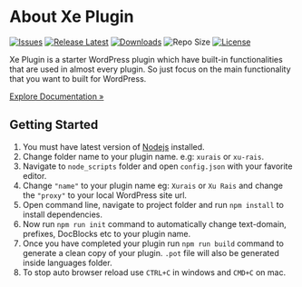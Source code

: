 
# About Xe Plugin

[![Issues](https://img.shields.io/github/issues/XeCreators/xe-plugin)](https://github.com/XeCreators/xe-plugin/issues)
[![Release Latest](https://img.shields.io/github/v/release/XeCreators/xe-plugin?color=yellowgreen)](https://github.com/XeCreators/xe-plugin/releases/latest)
[![Downloads](https://img.shields.io/github/downloads/XeCreators/xe-plugin/total)](https://github.com/XeCreators/xe-plugin/releases/latest)
![Repo Size](https://img.shields.io/github/repo-size/XeCreators/xe-plugin.svg)
[![License](https://img.shields.io/github/license/XeCreators/xe-plugin)](https://github.com/XeCreators/xe-plugin/blob/master/LICENSE.md)

Xe Plugin is a starter WordPress plugin which have built-in functionalities that are used in almost every plugin. So just focus on the main functionality that you want to built for WordPress.

[Explore Documentation »](https://xecreators.github.io/xe-plugin)

## Getting Started

1. You must have latest version of [Nodejs](https://nodejs.org/en/) installed.
2. Change folder name to your plugin name. e.g: `xurais` or `xu-rais`.
3. Navigate to `node_scripts` folder and open `config.json` with your favorite editor.
4. Change `"name"` to your plugin name eg: `Xurais` or `Xu Rais` and change the `"proxy"` to your local WordPress site url.
5. Open command line, navigate to project folder and run `npm install` to install dependencies.
6. Now run `npm run init` command to automatically change text-domain, prefixes, DocBlocks etc to your plugin name.
8. Once you have completed your plugin run `npm run build` command to generate a clean copy of your plugin. `.pot` file will also be generated inside languages folder.
9. To stop auto browser reload use `CTRL+C` in windows and `CMD+C` on mac.
